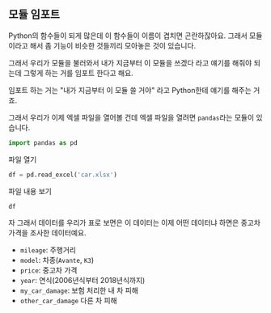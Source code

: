 
## 모듈 임포트

Python의 함수들이 되게 많은데 이 함수들이 이름이 겹치면 곤란하잖아요. 그래서 모듈이라고 해서 좀 기능이 비슷한 것들끼리 모아놓은 것이 있습니다.

그래서 우리가 모듈을 불러와서 내가 지금부터 이 모듈을 쓰겠다 라고 얘기를 해줘야 되는데 그렇게 하는 거를 임포트 한다고 해요.

임포트 하는 거는 "내가 지금부터 이 모듈 쓸 거야" 라고 Python한테 얘기를 해주는 거죠.

그래서 우리가 이제 엑셀 파일을 열어볼 건데 엑셀 파일을 열려면 `pandas`라는 모듈이 있습니다.


```python
import pandas as pd
```

파일 열기

```python
df = pd.read_excel('car.xlsx')
```

파일 내용 보기

```python
df
```

자 그래서 데이터를 우리가 표로 보면은 이 데이터는 이제 어떤 데이터냐 하면은 중고차 가격을 조사한 데이터예요.

- `mileage`: 주행거리
- `model`: 차종(`Avante`, `K3`)
- `price`: 중고차 가격
- `year`: 연식(2006년식부터 2018년식까지)
- `my_car_damage`: 보험 처리한 내 차 피해
- `other_car_damage` 다른 차 피해
